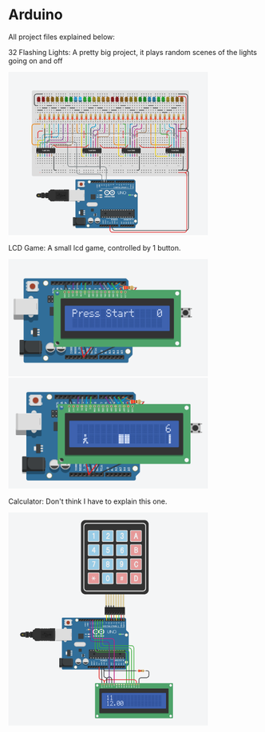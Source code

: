 # Arduino

All project files explained below:

32 Flashing Lights:
A pretty big project, it plays random scenes of the lights going on and off

<img src="https://github.com/JaydenKlomp/ArduinoProjects/blob/main/32FlashingLightsProject/32FlashingLights.png" width="400">

LCD Game:
A small lcd game, controlled by 1 button.

<img src="https://github.com/JaydenKlomp/ArduinoProjects/blob/main/LCDGame/LCDGame1.png" width="400">
<img src="https://github.com/JaydenKlomp/ArduinoProjects/blob/main/LCDGame/LCDGame2.png" width="400">

Calculator:
Don't think I have to explain this one.

<img src="https://github.com/JaydenKlomp/ArduinoProjects/blob/main/Calculator/Screenshot%202024-02-29%20113434.png" width="400">

